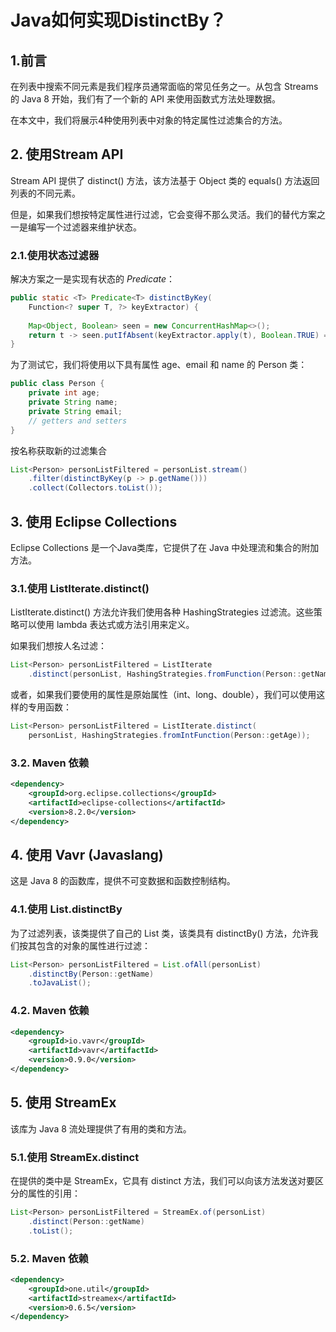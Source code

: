 # Java如何实现DistinctBy？

## 1.前言

在列表中搜索不同元素是我们程序员通常面临的常见任务之一。从包含 Streams 的 Java 8 开始，我们有了一个新的 API 来使用函数式方法处理数据。

在本文中，我们将展示4种使用列表中对象的特定属性过滤集合的方法。

## 2. 使用Stream API

Stream API 提供了 distinct() 方法，该方法基于 Object 类的 equals() 方法返回列表的不同元素。

但是，如果我们想按特定属性进行过滤，它会变得不那么灵活。我们的替代方案之一是编写一个过滤器来维护状态。

### 2.1.使用状态过滤器

解决方案之一是实现有状态的 *Predicate*：

```java
public static <T> Predicate<T> distinctByKey( 
    Function<? super T, ?> keyExtractor) { 
    
    Map<Object, Boolean> seen = new ConcurrentHashMap<>(); 
    return t -> seen.putIfAbsent(keyExtractor.apply(t), Boolean.TRUE) == null; 
}
```

为了测试它，我们将使用以下具有属性 age、email 和 name 的 Person 类：

```java
public class Person { 
    private int age; 
    private String name; 
    private String email; 
    // getters and setters 
}
```

按名称获取新的过滤集合

```java
List<Person> personListFiltered = personList.stream()
    .filter(distinctByKey(p -> p.getName()))
    .collect(Collectors.toList());
```

## 3. 使用 Eclipse Collections

Eclipse Collections 是一个Java类库，它提供了在 Java 中处理流和集合的附加方法。

### 3.1.使用 ListIterate.distinct()

ListIterate.distinct() 方法允许我们使用各种 HashingStrategies 过滤流。这些策略可以使用 lambda 表达式或方法引用来定义。

如果我们想按人名过滤：

```java
List<Person> personListFiltered = ListIterate
    .distinct(personList, HashingStrategies.fromFunction(Person::getName));
```

或者，如果我们要使用的属性是原始属性（int、long、double），我们可以使用这样的专用函数：

```java
List<Person> personListFiltered = ListIterate.distinct( 
    personList, HashingStrategies.fromIntFunction(Person::getAge));
```

### 3.2. Maven 依赖

```xml
<dependency> 
    <groupId>org.eclipse.collections</groupId> 
    <artifactId>eclipse-collections</artifactId> 
    <version>8.2.0</version> 
</dependency>
```

## 4. 使用 Vavr (Javaslang)

这是 Java 8 的函数库，提供不可变数据和函数控制结构。

### 4.1.使用 List.distinctBy

为了过滤列表，该类提供了自己的 List 类，该类具有 distinctBy() 方法，允许我们按其包含的对象的属性进行过滤：

```java
List<Person> personListFiltered = List.ofAll(personList) 
    .distinctBy(Person::getName) 
    .toJavaList();
```

### 4.2. Maven 依赖

```xml
<dependency> 
    <groupId>io.vavr</groupId> 
    <artifactId>vavr</artifactId> 
    <version>0.9.0</version> 
</dependency>
```

## 5. 使用 StreamEx

该库为 Java 8 流处理提供了有用的类和方法。

### 5.1.使用 StreamEx.distinct

在提供的类中是 StreamEx，它具有 distinct 方法，我们可以向该方法发送对要区分的属性的引用：

```java
List<Person> personListFiltered = StreamEx.of(personList) 
    .distinct(Person::getName) 
    .toList();
```

### 5.2. Maven 依赖

```xml
<dependency> 
    <groupId>one.util</groupId> 
    <artifactId>streamex</artifactId> 
    <version>0.6.5</version> 
</dependency>
```

